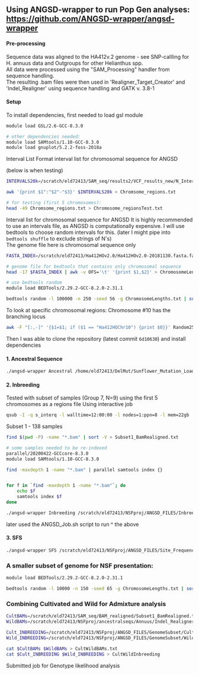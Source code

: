 ## Using ANGSD-wrapper to run Pop Gen analyses: https://github.com/ANGSD-wrapper/angsd-wrapper  

#### Pre-processing

Sequence data was aligned to the HA412v.2 genome - see SNP-callling for H. annuus data and Outgroups for other Helianthus spp.  
All data were processed using the "SAM_Processing" handler from sequence handling.  
The resulting .bam files were then used in 'Realigner_Target_Creator' and 'Indel_Realigner' using sequence handling and GATK v. 3.8-1

#### Setup

To install dependencies, first needed to load gsl module
```bash
module load GSL/2.6-GCC-8.3.0

# other dependencies needed:
module load SAMtools/1.10-GCC-8.3.0
module load gnuplot/5.2.2-foss-2018a
```

Interval List
Format interval list for chromosomal sequence for ANGSD

(below is when testing)
```bash
INTERVALS20k=/scratch/eld72413/SAM_seq/results2/VCF_results_new/N_Intervals/INTERVALS_20k_atNs.bed

awk '{print $1":"$2"-"$3}' $INTERVALS20k > Chromsome_regions.txt

# for testing (first 5 chromosomes):
head -49 Chromsome_regions.txt > Chromosome_regionsTest.txt

```

Interval list for chromosomal sequence for ANGSD
It is highly recommended to use an intervals file, as ANGSD is computationally expensive. I will use bedtools to choose random intervals for this. (later I might pipe into `bedtools shuffle` to exclude strings of N's)  
The genome file here is chromosomal sequence only
```bash
FASTA_INDEX=/scratch/eld72413/Ha412HOv2.0/Ha412HOv2.0-20181130.fasta.fai

# genome file for bedtools that contains only chromosomal sequence
head -17 $FASTA_INDEX | awk -v OFS='\t' '{print $1,$2}' > ChromosomeLengths.txt

# use bedtools random
module load BEDTools/2.29.2-GCC-8.2.0-2.31.1

bedtools random -l 100000 -n 250 -seed 56 -g ChromosomeLengths.txt | sort -V | awk '{print $1":"$2"-"$3}' > Random250x100k_regions.txt
```

To look at specific chromosomal regions:
Chromosome #10 has the branching locus
```bash
awk -F "[:,-]" '{$1=$1; if ($1 == "Ha412HOChr10") {print $0}}' Random250x100k_regions.txt | awk '{print $1":"$2"-"$3}' > Chrom10/Random250x100k_Chrom10.txt

```

Then I was able to clone the repository (latest commit `6d10630`) and install dependencies

#### 1. Ancestral Sequence

```bash
./angsd-wrapper Ancestral /home/eld72413/DelMut/Sunflower_Mutation_Load/ANGSD/ConfigFiles/Ancestral_Sequence_Config 
```

#### 2. Inbreeding
Tested with subset of samples (Group 7, N=9) using the first 5 chromosomes as a regions file
Using interactive job
```bash
qsub -I -q s_interq -l walltime=12:00:00 -l nodes=1:ppn=8 -l mem=22gb
```

Subset 1 - 138 samples
```bash
find $(pwd -P) -name "*.bam" | sort -V > Subset1_BamRealigned.txt

# some samples needed to be re-indexed
parallel/20200422-GCCcore-8.3.0
module load SAMtools/1.10-GCC-8.3.0

find -maxdepth 1 -name "*.bam" | parallel samtools index {}


for f in `find -maxdepth 1 -name "*.bam"`; do
	echo $f
	samtools index $f
done

```

```bash
./angsd-wrapper Inbreeding /scratch/eld72413/NSFproj/ANGSD_FILES/Inbreeding_Coefficients_Config
```
later used the ANGSD_Job.sh script to run ^ the above

#### 3. SFS
```bash
./angsd-wrapper SFS /scratch/eld72413/NSFproj/ANGSD_FILES/Site_Frequency_Spectrum_Config
```

### A smaller subset of genome for NSF presentation:
```bash
module load BEDTools/2.29.2-GCC-8.2.0-2.31.1

bedtools random -l 10000 -n 150 -seed 65 -g ChromosomeLengths.txt | sort -V | awk '{print $1":"$2"-"$3}' > GenomeSubset/Random150x10k_regions.txt
```

### Combining Cultivated and Wild for Admixture analysis
```bash
CultBAMs=/scratch/eld72413/SAM_seq/BAM_realigned/Subset1_BamRealigned.txt
WildBAMs=/scratch/eld72413/NSFproj/ancestralseqs/Annuus/Indel_Realigner/Wild_RealignedBams.txt

Cult_INBREEDING=/scratch/eld72413/NSFproj/ANGSD_FILES/GenomeSubset/Cultivated_GenomeSubset/Inbreeding_Coefficients/Cultivated_GenomeSubset.indF
Wild_INBREEDING=/scratch/eld72413/NSFproj/ANGSD_FILES/GenomeSubset/Wild_GenomeSubset/Wild_GenomeSubset/Inbreeding_Coefficients/Wild_GenomeSubset.indF

cat $CultBAMs $WildBAMs > CultWildBAMs.txt
cat $Cult_INBREEDING $Wild_INBREEDING > CultWildInbreeding
```

Submitted job for Genotype likelihood analysis